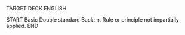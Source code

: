 TARGET DECK
ENGLISH

START
Basic
Double standard
Back: n. Rule or principle not impartially applied.
END
